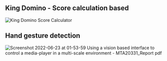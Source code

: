 ## King Domino - Score calculation based

![King Domino Score Calculator](https://user-images.githubusercontent.com/20583061/175179275-106da502-ae07-4bc4-8877-6df9c1196f56.PNG)

## Hand gesture detection

![Screenshot 2022-06-23 at 01-53-59 Using a vision based interface to control a media-player in a multi-scale environment - MTA20331_Report pdf](https://user-images.githubusercontent.com/20583061/175179427-5cd2890c-dc96-4e32-bcb3-4b2ed73660ed.png)
